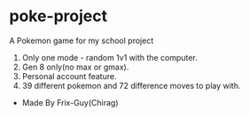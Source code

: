 # poke-project
A Pokemon game for my school project
1) Only one mode - random 1v1 with the computer.
2) Gen 8 only(no max or gmax).
3) Personal account feature.
4) 39 different pokemon and 72 difference moves to play with.
- Made By Frix-Guy(Chirag)
